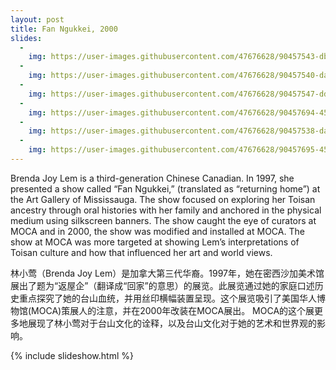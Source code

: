 ```yaml
---
layout: post
title: Fan Ngukkei, 2000
slides:
  -
    img: https://user-images.githubusercontent.com/47676628/90457543-db44f800-e0c9-11ea-8d67-62cb48566b9f.jpg
  -
    img: https://user-images.githubusercontent.com/47676628/90457540-daac6180-e0c9-11ea-9bae-5067585aa7ea.jpg
  -
    img: https://user-images.githubusercontent.com/47676628/90457547-dda75200-e0c9-11ea-87c2-6cd1850d7b22.jpg
  -
    img: https://user-images.githubusercontent.com/47676628/90457694-45f63380-e0ca-11ea-8824-e5bfb5ce8cb0.jpg
  -
    img: https://user-images.githubusercontent.com/47676628/90457538-da13cb00-e0c9-11ea-8dab-62eae6d0236f.jpg
  -
    img: https://user-images.githubusercontent.com/47676628/90457695-45f63380-e0ca-11ea-90f7-bb0ac482b2d1.jpg
---
```


Brenda Joy Lem is a third-generation Chinese Canadian.  In 1997, she presented a show called “Fan Ngukkei,” (translated as “returning home”) at the Art Gallery of Mississauga.  The show focused on exploring her Toisan ancestry through oral histories with her family and anchored in the physical medium using silkscreen banners. The show caught the eye of curators at MOCA and in 2000, the show was modified and installed at MOCA. The show at MOCA was more targeted at showing Lem’s interpretations of Toisan culture and how that influenced her art and world views.  

林小莺（Brenda Joy Lem）是加拿大第三代华裔。1997年，她在密西沙加美术馆展出了题为“返屋企”（翻译成“回家”的意思）的展览。此展览通过她的家庭口述历史重点探究了她的台山血统，并用丝印横幅装置呈现。这个展览吸引了美国华人博物馆(MOCA)策展人的注意，并在2000年改装在MOCA展出。 MOCA的这个展更多地展现了林小莺对于台山文化的诠释，以及台山文化对于她的艺术和世界观的影响。

{% include slideshow.html %}
